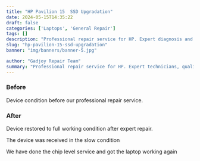 ```yaml
---
title: "HP Pavilion 15  SSD Upgradation"
date: 2024-05-15T14:35:22
draft: false
categories: ['Laptops', 'General Repair']
tags: []
description: "Professional repair service for HP. Expert diagnosis and quality repairs in Bangalore."
slug: "hp-pavilion-15-ssd-upgradation"
banner: "img/banners/banner-5.jpg"

author: "Gadjoy Repair Team"
summary: "Professional repair service for HP. Expert technicians, quality parts, warranty included."
---
```


### Before

Device condition before our professional repair service.

### After

Device restored to full working condition after expert repair.

The device was received in the slow condition

We have done the chip level service and got the laptop working again
